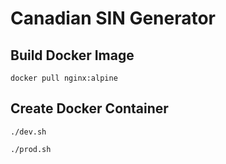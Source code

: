 # Canadian SIN Generator

## Build Docker Image

```
docker pull nginx:alpine
```

## Create Docker Container

```
./dev.sh
```

```
./prod.sh
```
